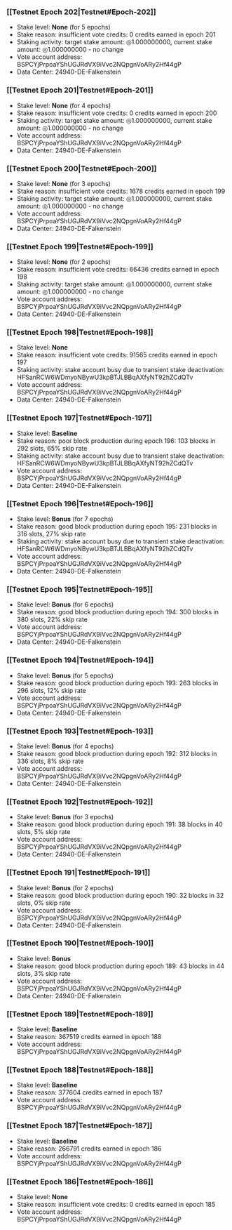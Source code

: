 ### [[Testnet Epoch 202|Testnet#Epoch-202]]
* Stake level: **None** (for 5 epochs)
* Stake reason: insufficient vote credits: 0 credits earned in epoch 201
* Staking activity: target stake amount: ◎1.000000000, current stake amount: ◎1.000000000 - no change
* Vote account address: BSPCYjPrpoaYShUGJRdVX9iVvc2NQpgnVoARy2Hf44gP
* Data Center: 24940-DE-Falkenstein
### [[Testnet Epoch 201|Testnet#Epoch-201]]
* Stake level: **None** (for 4 epochs)
* Stake reason: insufficient vote credits: 0 credits earned in epoch 200
* Staking activity: target stake amount: ◎1.000000000, current stake amount: ◎1.000000000 - no change
* Vote account address: BSPCYjPrpoaYShUGJRdVX9iVvc2NQpgnVoARy2Hf44gP
* Data Center: 24940-DE-Falkenstein
### [[Testnet Epoch 200|Testnet#Epoch-200]]
* Stake level: **None** (for 3 epochs)
* Stake reason: insufficient vote credits: 1678 credits earned in epoch 199
* Staking activity: target stake amount: ◎1.000000000, current stake amount: ◎1.000000000 - no change
* Vote account address: BSPCYjPrpoaYShUGJRdVX9iVvc2NQpgnVoARy2Hf44gP
* Data Center: 24940-DE-Falkenstein
### [[Testnet Epoch 199|Testnet#Epoch-199]]
* Stake level: **None** (for 2 epochs)
* Stake reason: insufficient vote credits: 66436 credits earned in epoch 198
* Staking activity: target stake amount: ◎1.000000000, current stake amount: ◎1.000000000 - no change
* Vote account address: BSPCYjPrpoaYShUGJRdVX9iVvc2NQpgnVoARy2Hf44gP
* Data Center: 24940-DE-Falkenstein
### [[Testnet Epoch 198|Testnet#Epoch-198]]
* Stake level: **None**
* Stake reason: insufficient vote credits: 91565 credits earned in epoch 197
* Staking activity: stake account busy due to transient stake deactivation: HFSanRCW6WDmyoNBywU3kpBTJLBBqAXfyNT92hZCdQTv
* Vote account address: BSPCYjPrpoaYShUGJRdVX9iVvc2NQpgnVoARy2Hf44gP
* Data Center: 24940-DE-Falkenstein
### [[Testnet Epoch 197|Testnet#Epoch-197]]
* Stake level: **Baseline**
* Stake reason: poor block production during epoch 196: 103 blocks in 292 slots, 65% skip rate
* Staking activity: stake account busy due to transient stake deactivation: HFSanRCW6WDmyoNBywU3kpBTJLBBqAXfyNT92hZCdQTv
* Vote account address: BSPCYjPrpoaYShUGJRdVX9iVvc2NQpgnVoARy2Hf44gP
* Data Center: 24940-DE-Falkenstein
### [[Testnet Epoch 196|Testnet#Epoch-196]]
* Stake level: **Bonus** (for 7 epochs)
* Stake reason: good block production during epoch 195: 231 blocks in 316 slots, 27% skip rate
* Staking activity: stake account busy due to transient stake deactivation: HFSanRCW6WDmyoNBywU3kpBTJLBBqAXfyNT92hZCdQTv
* Vote account address: BSPCYjPrpoaYShUGJRdVX9iVvc2NQpgnVoARy2Hf44gP
* Data Center: 24940-DE-Falkenstein
### [[Testnet Epoch 195|Testnet#Epoch-195]]
* Stake level: **Bonus** (for 6 epochs)
* Stake reason: good block production during epoch 194: 300 blocks in 380 slots, 22% skip rate
* Vote account address: BSPCYjPrpoaYShUGJRdVX9iVvc2NQpgnVoARy2Hf44gP
* Data Center: 24940-DE-Falkenstein
### [[Testnet Epoch 194|Testnet#Epoch-194]]
* Stake level: **Bonus** (for 5 epochs)
* Stake reason: good block production during epoch 193: 263 blocks in 296 slots, 12% skip rate
* Vote account address: BSPCYjPrpoaYShUGJRdVX9iVvc2NQpgnVoARy2Hf44gP
* Data Center: 24940-DE-Falkenstein
### [[Testnet Epoch 193|Testnet#Epoch-193]]
* Stake level: **Bonus** (for 4 epochs)
* Stake reason: good block production during epoch 192: 312 blocks in 336 slots, 8% skip rate
* Vote account address: BSPCYjPrpoaYShUGJRdVX9iVvc2NQpgnVoARy2Hf44gP
* Data Center: 24940-DE-Falkenstein
### [[Testnet Epoch 192|Testnet#Epoch-192]]
* Stake level: **Bonus** (for 3 epochs)
* Stake reason: good block production during epoch 191: 38 blocks in 40 slots, 5% skip rate
* Vote account address: BSPCYjPrpoaYShUGJRdVX9iVvc2NQpgnVoARy2Hf44gP
* Data Center: 24940-DE-Falkenstein
### [[Testnet Epoch 191|Testnet#Epoch-191]]
* Stake level: **Bonus** (for 2 epochs)
* Stake reason: good block production during epoch 190: 32 blocks in 32 slots, 0% skip rate
* Vote account address: BSPCYjPrpoaYShUGJRdVX9iVvc2NQpgnVoARy2Hf44gP
* Data Center: 24940-DE-Falkenstein
### [[Testnet Epoch 190|Testnet#Epoch-190]]
* Stake level: **Bonus**
* Stake reason: good block production during epoch 189: 43 blocks in 44 slots, 3% skip rate
* Vote account address: BSPCYjPrpoaYShUGJRdVX9iVvc2NQpgnVoARy2Hf44gP
* Data Center: 24940-DE-Falkenstein
### [[Testnet Epoch 189|Testnet#Epoch-189]]
* Stake level: **Baseline**
* Stake reason: 367519 credits earned in epoch 188
* Vote account address: BSPCYjPrpoaYShUGJRdVX9iVvc2NQpgnVoARy2Hf44gP
### [[Testnet Epoch 188|Testnet#Epoch-188]]
* Stake level: **Baseline**
* Stake reason: 377604 credits earned in epoch 187
* Vote account address: BSPCYjPrpoaYShUGJRdVX9iVvc2NQpgnVoARy2Hf44gP
### [[Testnet Epoch 187|Testnet#Epoch-187]]
* Stake level: **Baseline**
* Stake reason: 266791 credits earned in epoch 186
* Vote account address: BSPCYjPrpoaYShUGJRdVX9iVvc2NQpgnVoARy2Hf44gP
### [[Testnet Epoch 186|Testnet#Epoch-186]]
* Stake level: **None**
* Stake reason: insufficient vote credits: 0 credits earned in epoch 185
* Vote account address: BSPCYjPrpoaYShUGJRdVX9iVvc2NQpgnVoARy2Hf44gP